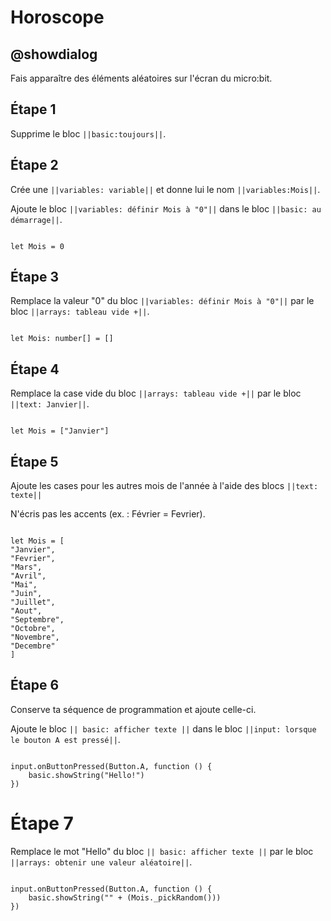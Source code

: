 # Horoscope

## @showdialog

Fais apparaître des éléments aléatoires sur l'écran du micro:bit.

## Étape 1

Supprime le bloc ``||basic:toujours||``.

## Étape 2

Crée une ``||variables: variable||`` et donne lui le nom ``||variables:Mois||``. 

Ajoute le bloc ``||variables: définir Mois à "0"||`` dans le bloc ``||basic: au démarrage||``.

```blocks

let Mois = 0

```

## Étape 3


Remplace la valeur "0" du bloc  ``||variables: définir Mois à "0"||`` par le bloc ``||arrays: tableau vide +||``.


```blocks

let Mois: number[] = []

```

## Étape 4


Remplace la case vide du bloc ``||arrays: tableau vide +||`` par le bloc ``||text: Janvier||``.

```blocks

let Mois = ["Janvier"]

```

## Étape 5


Ajoute les cases pour les autres mois de l'année à l'aide des blocs ``||text: texte||``

N'écris pas les accents (ex. : Février = Fevrier).

```blocks

let Mois = [
"Janvier",
"Fevrier",
"Mars",
"Avril",
"Mai",
"Juin",
"Juillet",
"Aout",
"Septembre",
"Octobre",
"Novembre",
"Decembre"
]

```

## Étape 6

Conserve ta séquence de programmation et ajoute celle-ci.

Ajoute le bloc ``|| basic: afficher texte ||`` dans le bloc ``||input: lorsque le bouton A est pressé||``.


```blocks

input.onButtonPressed(Button.A, function () {
    basic.showString("Hello!")
})

```

# Étape 7

Remplace le mot "Hello" du bloc ``|| basic: afficher texte ||`` par le bloc ``||arrays: obtenir une valeur aléatoire||``.


```blocks

input.onButtonPressed(Button.A, function () {
    basic.showString("" + (Mois._pickRandom()))
})

```